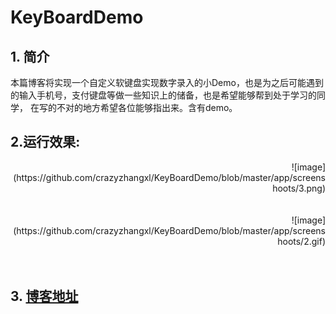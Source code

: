 # KeyBoardDemo
## 1. 简介
本篇博客将实现一个自定义软键盘实现数字录入的小Demo，也是为之后可能遇到的输入手机号，支付键盘等做一些知识上的储备，也是希望能够帮到处于学习的同学，
在写的不对的地方希望各位能够指出来。含有demo。
## 2.运行效果:
<div align=right>![image](https://github.com/crazyzhangxl/KeyBoardDemo/blob/master/app/screenshoots/3.png)</div><br><br>
<div align=right>![image](https://github.com/crazyzhangxl/KeyBoardDemo/blob/master/app/screenshoots/2.gif)</div><br><br>

## 3. [博客地址](https://blog.csdn.net/crazyZhangxl/article/details/83141724)
